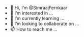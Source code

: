 - 👋 Hi, I’m @SimraajFernkaar
- 👀 I’m interested in ...
- 🌱 I’m currently learning ...
- 💞️ I’m looking to collaborate on ...
- 📫 How to reach me ...

<!---
SimraajFernkaar/SimraajFernkaar is a ✨ special ✨ repository because its `README.md` (this file) appears on your GitHub profile.
You can click the Preview link to take a look at your changes.
--->
